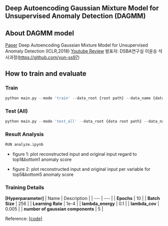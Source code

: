 ## Deep Autoencoding Gaussian Mixture Model for Unsupervised Anomaly Detection (DAGMM)

## About DAGMM model
[Paper](https://bzong.github.io/doc/iclr18-dagmm.pdf) Deep Autoencoding Gaussian Mixture Model for Unsupervised Anomaly Detection (ICLR,2018)
[Youtube Review](https://youtu.be/byvMpGsl7cE) 발표자: DSBA연구실 이윤승 석사과정(https://github.com/yun-ss97)


## How to train and evaluate
### Train 
```python
python main.py --mode 'train' --data_root {root path} --data_name {data name}
```


### Test (All) 
```python
python main.py --mode 'test_all' --data_root {data root path} --data_name {data name}
```

### Result Analysis
```python
RUN analyze.ipynb
```
- figure 1: plot reconstructed input and original input regard to top1&bottom1 anomaly score

- figure 2: plot reconstructed input and original input per variable for top5&bottom5 anomaly score


### Training Details

**[Hyperparameter]**
| Name | Description |
| ---  |  --- | 
| **Epochs** | 10 |
| **Batch Size** | 256 |
| **Learning Rate** | 1e-4 |
| **lambda_energy** | 0.1 |
| **lambda_cov** | 0.005 |
| **number of gaussian components** | 5 |


Reference: [[code]](https://github.com/lixiangwang/DAGMM-pytorch)
